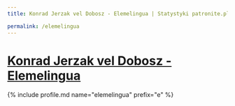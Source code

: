 ```yaml
---
title: Konrad Jerzak vel Dobosz - Elemelingua | Statystyki patronite.pl | Patromierz

permalink: /elemelingua
---
```


# [Konrad Jerzak vel Dobosz - Elemelingua](https://patronite.pl/elemelingua)

{% include profile.md name="elemelingua" prefix="e" %}
